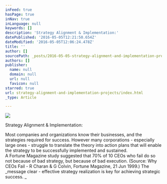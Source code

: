```yaml
---
inFeed: true
hasPage: true
inNav: true
inLanguage: null
keywords: []
description: 'Strategy Alignment & Implementation:'
datePublished: '2016-05-05T12:21:50.654Z'
dateModified: '2016-05-05T12:06:24.478Z'
title: ''
author: []
sourcePath: _posts/2016-05-05-strategy-alignment-and-implementation-projects.md
authors: []
publisher:
  name: null
  domain: null
  url: null
  favicon: null
starred: true
url: strategy-alignment-and-implementation-projects/index.html
_type: Article

---
```

![](https://the-grid-user-content.s3-us-west-2.amazonaws.com/4941e03a-0276-40e6-9132-897434ff2794.jpg)

Strategy Alignment & Implementation:

Most companies and organizations know their businesses, and the strategies required for success. However many corporations - especially large ones - struggle to translate the theory into action plans that will enable the strategy to be successfully implemented and sustained.   
A Fortune Magazine study suggested that 70% of 10 CEOs who fail do so not because of bad strategy, but because of bad execution. (Source: Why CEOs Fail - R Charan & G Colvin, Fortune Magazine, 21 Jun 1999.) The   
_message clear - effective strategy realization is key for achieving strategic success. _